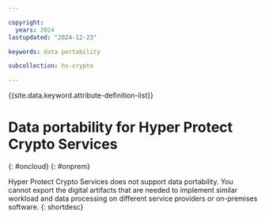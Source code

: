```yaml
---

copyright:
  years: 2024
lastupdated: "2024-12-23"

keywords: data portability

subcollection: hs-crypto

---
```


{{site.data.keyword.attribute-definition-list}}



# Data portability for Hyper Protect Crypto Services
{: #oncloud}
{: #onprem}

Hyper Protect Crypto Services does not support data portability. You cannot export the digital artifacts that are needed to implement similar workload and data processing on different service providers or on-premises software.
{: shortdesc}
